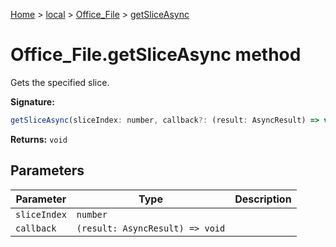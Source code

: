 [Home](./index) &gt; [local](local.md) &gt; [Office\_File](local.office_file.md) &gt; [getSliceAsync](local.office_file.getsliceasync.md)

# Office\_File.getSliceAsync method

Gets the specified slice.

**Signature:**
```javascript
getSliceAsync(sliceIndex: number, callback?: (result: AsyncResult) => void): void;
```
**Returns:** `void`

## Parameters

|  Parameter | Type | Description |
|  --- | --- | --- |
|  `sliceIndex` | `number` |  |
|  `callback` | `(result: AsyncResult) => void` |  |

